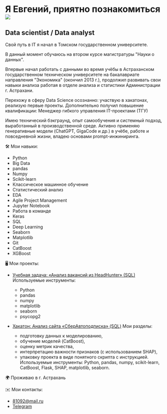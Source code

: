 Я Евгений, приятно познакомиться ![](https://user-images.githubusercontent.com/18350557/176309783-0785949b-9127-417c-8b55-ab5a4333674e.gif)
=======================================================================================================================================

Data scientist / Data analyst
-----------------------------

Свой путь в IT я начал в Томском государственном университете.

В данный момент обучаюсь на втором курсе магистратуры "Науки о данных".

Впервые начал работать с данными во время учёбы в Астраханском государственном техническом университете на бакалавриате направления "Экономика" (окончил 2013 г.), продолжил развивать свои навыки анализа работая в отделе анализа и статистики Администрации г. Астрахани.

Перехожу в сферу Data Science осознанно: участвую в хакатонах, реализую первые проекты.
Дополнительно получил повышение квалификации: Менеджер гибкого управления IT-проектами (ТГУ)

Имею технический бэкграунд, опыт самообучения и системный подход, выработанный в производственной среде.
Активно применяю генеративные модели (ChatGPT, GigaCode и др.) в учёбе, работе и повседневной жизни, владею основами prompt-инжиниринга.

🛠️ Мои навыки:
* Python
* Big Data
* pandas
* Numpy
* Scikit-learn
* Классическое машинное обучение
* Статистический анализ
* EDA
* Agile Project Management
* Jupyter Notebook
* Работа в команде
* Keras
* SQL
* Deep Learning
* Seaborn
* Matplotlib
* Git
* CatBoost
* XGBoost

🖥️  Мои проекты:
*  [Учебная задача: «Анализ вакансий из HeadHunter» (SQL)](https://github.com/EvgeniiLebe/Project_SQL_HH)
  Используемые инструменты:
    - Python
    - pandas
    - numpy
    - matplotlib
    - seaborn
    - psycopg2

*  [Хакатон: Анализ сайта «СберАвтоподписка» (SQL)](https://github.com/EvgeniiLebe/sberAutopodpiska_ml_project)
  Мои разделы:
    - подготовку данных к моделированию,
    - обучение моделей (CatBoost),
    - оценку метрик качества,
    - интерпретацию важности признаков (с использованием SHAP),
    - упаковку проекта в виде понятного скрипта с инструкцией.
  Используемые инструменты: Python, pandas, numpy, scikit-learn, CatBoost, Flask, SHAP, matplotlib, seaborn.

🌍  Проживаю в г. Астрахань

✉️  Мои контакты:
* [81092@mail.ru](mailto:81092@mail.ru)
* [Telegram](https://t.me/EvgeniiLebe)

<!--
**EvgeniiLebe/EvgeniiLebe** is a ✨ _special_ ✨ repository because its `README.md` (this file) appears on your GitHub profile.

Here are some ideas to get you started:

- 🔭 I’m currently working on ...
- 🌱 I’m currently learning ...
- 👯 I’m looking to collaborate on ...
- 🤔 I’m looking for help with ...
- 💬 Ask me about ...
- 📫 How to reach me: ...
- 😄 Pronouns: ...
- ⚡ Fun fact: ...
-->
